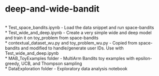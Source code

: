 # deep-and-wide-bandit
<br>
* Test_space_bandits.ipynb - Load the data snippet and run space-bandits <br>
* Test_wide_and_deep.ipynb - Create a very simple wide and deep model and train it on toy_problem from space-bandits <br>
* contextual_dataset_wu.py and toy_problem_wu.py - Copied from space-bandits and modified to handle/generate user IDs. Use with Test_wide_and_deep.ipynb <br>
* MAB_ToyExamples folder - MultiArm Bandits toy examples with epsilon-greedy, UCB, and Thompson sampling <br>
* DataExploration folder - Exploratory data analysis notebook <br>
